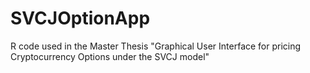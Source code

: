 # SVCJOptionApp
R code used in the Master Thesis "Graphical User Interface for pricing Cryptocurrency Options  under the SVCJ model"
